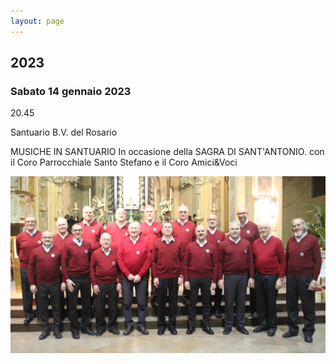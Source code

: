 ```yaml
---
layout: page
---
```


## 2023

### Sabato 14 gennaio 2023

20.45

Santuario B.V. del Rosario

MUSICHE IN SANTUARIO In occasione della SAGRA DI SANT'ANTONIO. con il Coro Parrocchiale Santo Stefano e il Coro Amici&Voci

![image0006.jpeg](img\image0006.jpeg)


